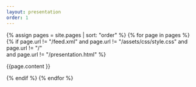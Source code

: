 ```yaml
---
layout: presentation
order: 1
---
```


{% assign pages = site.pages | sort: "order" %}
{% for page in pages %}
{% if page.url != "/feed.xml" 
and page.url != "/assets/css/style.css" 
and  page.url != "/"  
and page.url != "/presentation.html" %}

<!-- page.content | markdownify -->
{{page.content }}

{% endif %}
{% endfor %}

 